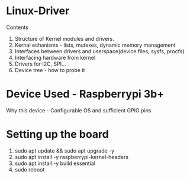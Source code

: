 # Linux-Driver
Contents
1. Structure of Kernel modules and drivers.
2. Kernal echanisms - lists, mutexes, dynamic memory management
3. Interfaces between drivers and userspace(device files, sysfs, procfs)
4. Interfacing hardware from kernel
5. Drivers for I2C, SPI...
6. Device tree - how to probe it

# Device Used - Raspberrypi 3b+
Why this device - Configurable OS and sufficient GPIO pins

# Setting up the board
1. sudo apt update && sudo apt upgrade -y
2. sudo apt install -y raspberrypi-kernel-headers
3. sudo apt install -y build essential
4. sudo reboot
